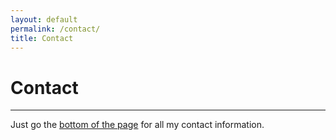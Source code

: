 ```yaml
---
layout: default
permalink: /contact/
title: Contact
---
```


# Contact

<hr class="thin-hr-line">

Just go the <a href="#social-footer-div">bottom of the page</a> for all my contact information.
